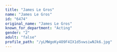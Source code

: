 ```yaml
---
title: "James Le Gros"
name: "James Le Gros"
id: "6474"
original_name: "James Le Gros"
known_for_department: "Acting"
gender: "2"
adult: "false"
profile_path: "/yLMWgoKy4O9F4IX1d5vwsiwNJk6.jpg"
---
```

